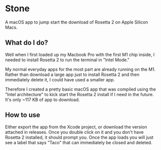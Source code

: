 # Stone

A macOS app to jump start the download of Rosetta 2 on Apple Silicon Macs.

## What do I do?

Well when I first loaded up my Macbook Pro with the first M1 chip inside, I needed to install Rosetta 2 to run the terminal in "Intel Mode."

My normal everyday apps for the most part are already running on the M1.  Rather than download a large app just to install Rosetta 2 and then immediately delete it, I could have used a smaller app.

Therefore I created a pretty basic macOS app that was compiled using the "Intel architecture" to kick start the Rosetta 2 install if I need in the future.  It's only ~117 KB of app to download.

## How to use

Either export the app from the Xcode project, or download the version attached in releases.  Once you double click on it and you don't have Rosetta 2 installed, it should prompt you.  Once the app loads you will just see a label that says "Taco" that can immediately be closed and deleted.
